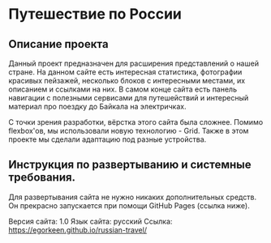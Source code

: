 # Путешествие по России

## Описание проекта

Данный проект предназначен для расширения представлений о нашей стране. На данном сайте есть интересная статистика, фотографии красивых пейзажей, несколько блоков с интересными местами, их описанием и ссылками на них. В самом конце сайта есть панель навигации с полезными сервисами для путешействий и интересный материал про поездку до Байкала на электричках.

С точки зрения разработки, вёрстка этого сайта была сложнее. Помимо flexbox'ов, мы использовали новую технологию - Grid. Также в этом проекте мы сделали адаптацию под разные устройства.

## Инструкция по развертыванию и системные требования.

Для развертывания сайта не нужно никаких дополнительных средств. Он прекрасно запускается при помощи GitHub Pages (ссылка ниже).

Версия сайта: 1.0
Язык сайта: русский
Ссылка: https://egorkeen.github.io/russian-travel/